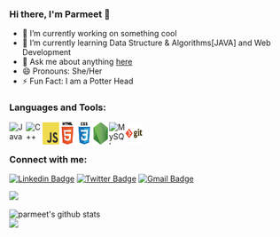 ### Hi there, I'm Parmeet 👋

- 🔭 I’m currently working on something cool
- 🌱 I’m currently learning Data Structure & Algorithms[JAVA] and Web Development
- 💬 Ask me about anything [here](https://github.com/parmeetnarang2812/parmeetnarang2812/issues)
- 😄 Pronouns: She/Her
- ⚡ Fun Fact: I am a Potter Head


### Languages and Tools:

<img align="left" alt="Java" height="40px" width="30px" src="https://images.vexels.com/media/users/3/166401/isolated/preview/b82aa7ac3f736dd78570dd3fa3fa9e24-java-programming-language-icon-by-vexels.png" />
<img align="left" alt="C++" height="40px" width="30px" src="https://www.naveedashfaq.me/img/c++.png" />
<img align="left" alt="JavaScript" height="40px" width="30px" src="https://raw.githubusercontent.com/github/explore/80688e429a7d4ef2fca1e82350fe8e3517d3494d/topics/javascript/javascript.png" />
<img align="left" alt="HTML5" height="40px" width="30px" src="https://raw.githubusercontent.com/github/explore/80688e429a7d4ef2fca1e82350fe8e3517d3494d/topics/html/html.png" />
<img align="left" alt="CSS3" height="40px" width="30px" src="https://raw.githubusercontent.com/github/explore/80688e429a7d4ef2fca1e82350fe8e3517d3494d/topics/css/css.png" /> 
<img align="left" alt="Node.js" height="40px" width="30px" src="https://raw.githubusercontent.com/github/explore/80688e429a7d4ef2fca1e82350fe8e3517d3494d/topics/nodejs/nodejs.png" />
<img align="left" alt="MySQL" height="40px" width="30px" src="https://img.icons8.com/fluent/50/000000/mysql-logo.png" />
<img align="left" alt="Git" height="40px" width="30px" src="https://raw.githubusercontent.com/github/explore/80688e429a7d4ef2fca1e82350fe8e3517d3494d/topics/git/git.png" />
<br />
<br />


### Connect with me:

[![Linkedin Badge](https://img.shields.io/badge/-ParmeetKaurNarang-blue?style=social&logo=Linkedin&logoColor=blue&link=https://www.linkedin.com/in/parmeet-narang/)](https://www.linkedin.com/in/parmeet-narang/)
[![Twitter Badge](http://img.shields.io/badge/-@narang_parmeet-1ca0f1?style=social&logo=twitter&logoColor=blue&link=https://twitter.com/narang_parmeet)](https://twitter.com/narang_parmeet) 
[![Gmail Badge](https://img.shields.io/badge/-parmeetnarang28@gmail.com-c14438?style=social&logo=Gmail&logoColor=red&link=mailto:parmeetnarang28@gmail.com)](mailto:parmeetnarang28@gmail.com)

![](https://visitor-badge.glitch.me/badge?page_id=parmeetnarang2812)
<br />

<a href="https://github.com/anuraghazra/github-readme-stats"><img align="left" src="https://github-readme-stats.vercel.app/api?username=parmeetnarang2812&show_icons=true&include_all_commits=true&theme=buefy&hide_border=true" alt="parmeet's github stats" /></a>  
<a href="https://github.com/parmeetnarang2812/github-readme-stats"><img align="left" src="https://github-readme-stats.vercel.app/api/top-langs/?username=parmeetnarang2812&layout=compact&theme=buefy&hide_border=true" /></a>
<br />
<br />
